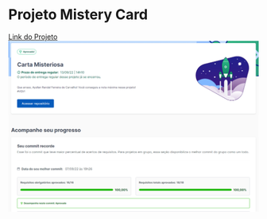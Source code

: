 # Projeto Mistery Card

[Link do Projeto](https://aysllanferreira.github.io/Projeto-07-Mistery-Card/)
![Project Mistery Card](./misteryCard.png)